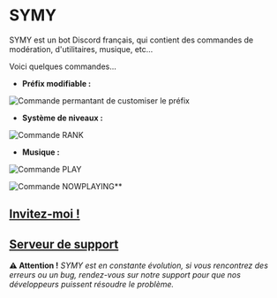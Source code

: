 # SYMY

SYMY est un bot Discord français, qui contient des commandes de modération, d'utilitaires, musique, etc...

Voici quelques commandes...

-   **Préfix modifiable :**
    
![Commande permantant de customiser le préfix](https://media.discordapp.net/attachments/645648108629524557/792906669688356924/unknown.png)

-   **Système de niveaux :**
    
![Commande RANK](https://media.discordapp.net/attachments/645648108629524557/792905887819628554/unknown.png)

-   **Musique :**
    
![Commande PLAY](https://media.discordapp.net/attachments/645648108629524557/792907723455856640/unknown.png?width=512&height=473)
    
![Commande NOWPLAYING](https://media.discordapp.net/attachments/645648108629524557/792908229835358219/unknown.png)**

**[Invitez-moi !](https://discord.com/oauth2/authorize?client_id=680215834719027230&scope=bot&permissions=2113400319 "Invitation de SYMY")**
--------------------------------------------------------------------------------------------------------------------------------------------

[**Serveur de support**](https://discord.gg/4faGw95aGp "Serveur Discord de support")
------------------------------------------------------------------------------------

**⚠️ Attention !**
*SYMY est en constante évolution, si vous rencontrez des erreurs ou un bug, rendez-vous sur notre support pour que nos développeurs puissent résoudre le problème.*
